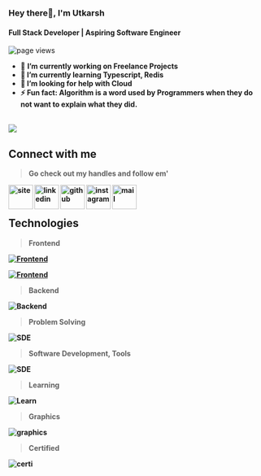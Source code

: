 ### Hey there👋, I'm Utkarsh
#### Full Stack Developer | Aspiring Software Engineer

<img src="https://komarev.com/ghpvc/?username=utkarshgoel10" alt="page views" />

<!-- <img src="./img/Copy of Untitled.png" alt="banner" /><br> -->

- 🔭 <b>I’m currently working on<b> Freelance Projects 
- 📝 I’m currently learning Typescript, Redis 
- 🤔 I’m looking for help with Cloud
- ⚡ Fun fact: Algorithm is a word used by Programmers when they do not want to explain what they did.
<!-- - 📝 I'm making tutorials on [Xcoderse](https://www.youtube.com/channel/UCStJJmtgJnLoTKBRi9cOQSg) -->  
<br>
<!-- <img height="137px" src="https://github-readme-stats.vercel.app/api?username=utkarshgoel10&hide_title=true&hide_border=true&show_icons=true&include_all_commits=true&count_private=true&line_height=21&text_color=000&icon_color=000&bg_color=0,ea6161,ffc64d,fffc4d,52fa5a&theme=graywhite" /> -->
<!-- wi*quL3fcV -->
<!-- <img height="137px" src="https://github-readme-stats.vercel.app/api/top-langs/?username=utkarshgoel10&hide=html&hide_title=true&hide_border=true&layout=compact&langs_count=6&exclude_repo=comp426,Redventures-Movie-Quotes&text_color=000&icon_color=fff&bg_color=0,52fa5a,4dfcff,c64dff&theme=graywhite" /> -->

<!-- ![Top Langs](https://github-readme-stats.vercel.app/api/top-langs/?username=utkarshgoel10&layout=compact&theme=tokyonight) -->
<img src="https://github-readme-stats.vercel.app/api/top-langs/?username=utkarshgoel10&layout=compact&theme=tokyonight" />
<!-- <p><img align="center" src="https://github-readme-streak-stats.herokuapp.com/?user=utkarshgoel10&" alt="utkarshgoel10" /></p> -->
<h2 align="left" id="macropower-tech">Connect with me</h2>

> Go check out my handles and follow em'
<!--
<a href="https://www.youtube.com/channel/UCStJJmtgJnLoTKBRi9cOQSg">
 <img align="left" src="https://img.icons8.com/color/48/null/youtube-play.png" width="48" height="48" alt="youtube" />
</a>
-->
<a href="https://utkarshgoel.netlify.app/">
<img align="left" src="https://img.icons8.com/bubbles/50/null/user.png" width="48" height="48" alt="site" />
</a>
<a href="https://www.linkedin.com/in/goelutkarsh/">
<img align="left" src="https://img.icons8.com/fluency/48/null/linkedin.png" width="48" height="48" alt="linkedin" />
</a>
<a href="https://github.com/utkarshgoel10">
<img align="left" src="https://img.icons8.com/3d-fluency/94/null/github.png" width="48" height="48" alt="github" />
</a>
<a href="https://www.instagram.com/utkarsh_goel.10/">
<img align="left" src="https://img.icons8.com/fluency/48/null/instagram-new.png" width="48" height="48" alt="instagram" />
</a>
<a href="mailto:goelutkarsh7u@gmail.com">
<img align="left" src="https://img.icons8.com/color/48/null/gmail--v1.png" width="48" height="48" alt="mail" />
</a>
<br>
<br>
<h2 align="left" id="macropower-tech">Technologies</h2>

> Frontend

[![Frontend](https://skillicons.dev/icons?i=js,react,redux,nextjs)](https://skillicons.dev)

[![Frontend](https://skillicons.dev/icons?i=html,css,sass,tailwind,bootstrap)](https://skillicons.dev)<br>

> Backend

![Backend](https://skillicons.dev/icons?i=nodejs,express,mongodb,php,mysql)<br>

> Problem Solving

![SDE](https://skillicons.dev/icons?i=c,cpp,java,python)<br>

> Software Development, Tools

![SDE](https://skillicons.dev/icons?i=selenium,git,sentry,postman,linux,githubactions)<br>

> Learning

![Learn](https://skillicons.dev/icons?i=ts,aws,graphql)<br>

> Graphics

![graphics](https://skillicons.dev/icons?i=ae,ps,pr,figma)<br>

> Certified

![certi](https://skillicons.dev/icons?i=azure)<br>

